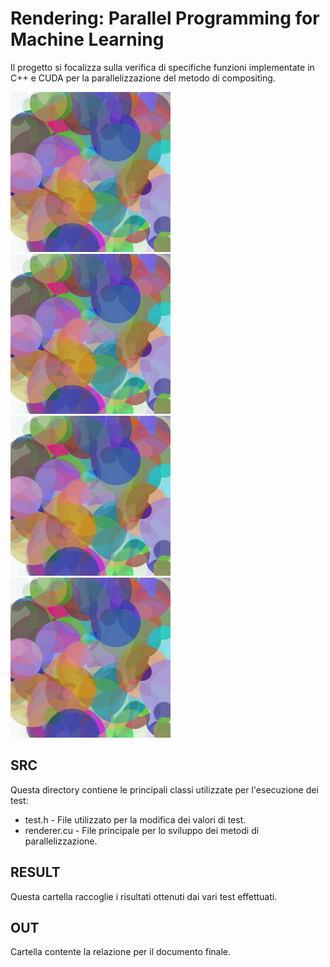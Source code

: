 # Rendering: Parallel Programming for Machine Learning
Il progetto si focalizza sulla verifica di specifiche funzioni implementate in C++ e CUDA 
per la parallelizzazione del metodo di compositing.


<img src="results/img/seq/10000.png" alt="Risultato del test con 10000 piani" width="256" height="256">
<img src="results/img/par/10000.png" alt="Risultato del test con 10000 piani" width="256" height="256">
<img src="results/img/cuda/10000.png" alt="Risultato del test con 10000 piani" width="256" height="256">
<img src="results/img/cuda_color/10000.png" alt="Risultato del test con 10000 piani" width="256" height="256">

## SRC
Questa directory contiene le principali classi utilizzate per l'esecuzione dei test:

* test.h - File utilizzato per la modifica dei valori di test.
* renderer.cu - File principale per lo sviluppo dei metodi di parallelizzazione.

## RESULT
Questa cartella raccoglie i risultati ottenuti dai vari test effettuati.

## OUT  
Cartella contente la relazione per il documento finale.
